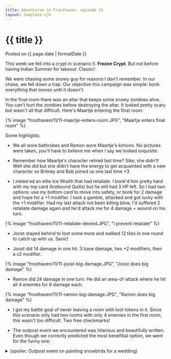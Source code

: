```yaml
---
title: Adventures in Frosthaven, episode 11
layout: template.njk
---
```


<div class="post-header">
    <h1 class="post-title">{{ title }}</h1>
    <p class="post-metadata">Posted on {{ page.date | formatDate }}</p>
</div>

This week we fell into a crypt in scenario 5: **Frozen Crypt**. But not before having Indian Summer for takeout. Classic!

We were chasing some snowy guy for reasons I don't remember. In our chase, we fell down a trap. Our objective this campaign was simple: bonk everything that moves until it doesn't.

In the final room there was an altar that keeps some snowy zombies alive. You can't hurt the zombies before destroying the altar. It looked pretty scary but wasn't all that difficult. Here's Maartje entering the final room:

{% image "frosthaven/11/11-maartje-enters-room.JPG", "Maartje enters final room" %}

Some highlights:

- We all wore bathrobes and Ramon wore Maartje's kimono. No pictures were taken, you'll have to believe me when I say we looked exquisite.  

- Remember how Maartje's character retired last time? Sike, she didn't! Well she did but she didn't have the energy to get acquainted with a new character so Britney and Bob joined us one last time <3

- I melee'ed an elite Ice Wraith that had retaliate. I bonk'd him pretty hard with my top card (Icebound Quills) but he still had 3 HP left.
So I had two options: use my bottom card to move into safety, or bonk for 2 damage and hope for a +1 modifier. I took a gamble, attacked and got lucky with the +1 modifier. Had my last attack not been killing blow, 
I'd suffered 2 retaliate damage again <i>and</i> he'd attack me for 4 damage + wound on his turn.

{% image "frosthaven/11/11-retaliate-denied.JPG", "I prevent retaliate" %}

- Joost stayed behind to loot some more and walked 12 tiles in one round to catch up with us. Sanic!

- Joost did 14 damage in one hit: 3 base damage, two +2 modifiers, then a x2 modifier.

{% image "frosthaven/11/11-joost-big-damage.JPG", "Joost does big damage" %}

- Ramon did 24 damage in one turn. He did an area-of-attack where he hit all 4 enemies for 6 damage each.

{% image "frosthaven/11/11-ramon-big-damage.JPG", "Ramon does big damage" %}

- I got my battle goal of never leaving a room with loot tokens in it. Since this scenario only had two rooms with only 4 enemies in the first room, this wasn't too difficult. Two free checkmarks!

- The outpost event we encountered was hilarious and beautifully written. Even though we correctly predicted the most benefitial option, we went for the funny one:

<details>
<summary>(spoiler: Outpost event on painting snowbirds for a wedding)</summary>
{% image "frosthaven/11/11-road-event-1.JPG", "Road event" %}
{% image "frosthaven/11/11-road-event-2.JPG", "Road event" %}
</details>




